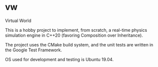 # vw
Virtual World

This is a hobby project to implement, from scratch, a real-time physics
simulation engine in C++20 (favoring Composition over Inheritance).

The project uses the CMake build system, and the unit tests are written in the
Google Test Framework.

OS used for development and testing is Ubuntu 19.04.
